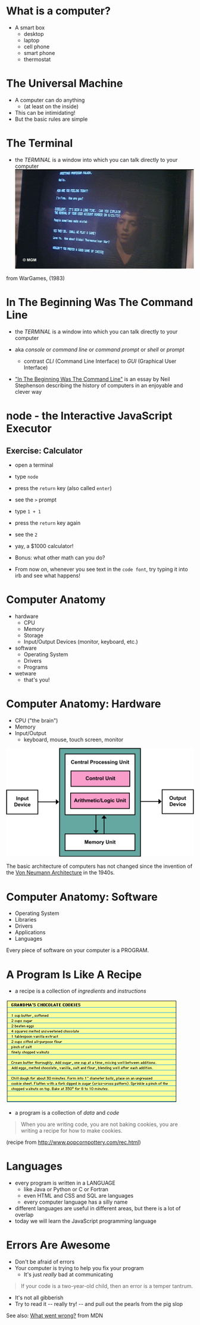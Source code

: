 # What is a computer?

* A smart box
  * desktop
  * laptop
  * cell phone
  * smart phone
  * thermostat

# The Universal Machine

* A computer can do anything
  * (at least on the inside)
* This can be intimidating!
* But the basic rules are simple

# The Terminal

* the *TERMINAL* is a window into which you can talk directly to your computer
![Shall we play a game?](wargames-terminal.jpg)

from WarGames, (1983)

# In The Beginning Was The Command Line

* the *TERMINAL* is a window into which you can talk directly to your computer
* aka *console* or *command line* or *command prompt* or *shell* or *prompt*
  * contrast *CLI* (Command Line Interface) to *GUI* (Graphical User Interface)

* ["In The Beginning Was The Command Line"](http://www.cryptonomicon.com/beginning.html) is an essay by Neil Stephenson describing the history of computers in an enjoyable and clever way

# node - the Interactive JavaScript Executor

## Exercise: Calculator

* open a terminal
* type `node`
* press the `return` key (also called `enter`)
* see the `>` prompt
* type `1 + 1`
* press the `return` key again
* see the `2`
* yay, a $1000 calculator!

* Bonus: what other math can you do?

* From now on, whenever you see text in the `code font`, try typing it into irb and see what happens!

# Computer Anatomy

* hardware
  * CPU
  * Memory
  * Storage
  * Input/Output Devices (monitor, keyboard, etc.)
* software
  * Operating System
  * Drivers
  * Programs
* wetware
  * that's you!

# Computer Anatomy: Hardware

* CPU ("the brain")
* Memory
* Input/Output
  * keyboard, mouse, touch screen, monitor

![Von Neumann Architecture](Von_Neumann_Architecture.svg)

The basic architecture of computers has not changed since the invention of the 
[Von Neumann Architecture](https://en.wikipedia.org/wiki/Von_Neumann_architecture)
in the 1940s.

# Computer Anatomy: Software

* Operating System
* Libraries
* Drivers
* Applications
* Languages

Every piece of software on your computer is a PROGRAM.

# A Program Is Like A Recipe

* a recipe is a collection of *ingredients* and *instructions*

![Grandma's Cookie Recipe](cookie-recipe.gif)

* a program is a collection of *data* and *code*

> When you are writing code, you are not baking cookies, you are writing a recipe for how to make cookies.

(recipe from http://www.popcornpottery.com/rec.html)

# Languages

* every program is written in a LANGUAGE
  * like Java or Python or C or Fortran
  * even HTML and CSS and SQL are languages
  * every computer language has a silly name
* different languages are useful in different areas, but there is a lot of overlap
* today we will learn the JavaScript programming language

# Errors Are Awesome

* Don't be afraid of errors
* Your computer is trying to help you fix your program
  * It's just *really* bad at communicating
  
> If your code is a two-year-old child, then an error is a temper tantrum. 

* It's not all gibberish
* Try to read it -- really try! -- and pull out the pearls from the pig slop

See also: [What went wrong?](https://developer.mozilla.org/en-US/docs/Learn/JavaScript/First_steps/What_went_wrong) from MDN
